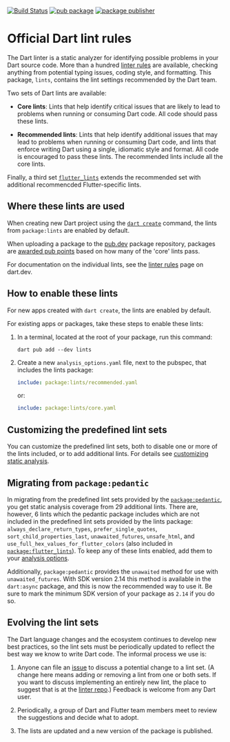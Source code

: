 [![Build Status](https://github.com/dart-lang/lints/workflows/validate/badge.svg)](https://github.com/dart-lang/lints/actions?query=branch%3Amain)
[![pub package](https://img.shields.io/pub/v/lints.svg)](https://pub.dev/packages/lints)
[![package publisher](https://img.shields.io/pub/publisher/lints.svg)](https://pub.dev/packages/lints/publisher)

# Official Dart lint rules

The Dart linter is a static analyzer for identifying possible problems in your
Dart source code. More than a hundred [linter rules][rules] are available,
checking anything from potential typing issues, coding style, and formatting.
This package, `lints`, contains the lint settings recommended by the Dart team.

Two sets of Dart lints are available:

* **Core lints**: Lints that help identify critical issues that are likely to
lead to problems when running or consuming Dart code. All code should pass these
lints.

* **Recommended lints**: Lints that help identify additional issues that may
lead to problems when running or consuming Dart code, and lints that enforce
writing Dart using a single, idiomatic style and format. All code is encouraged
to pass these lints. The recommended lints include all the core lints.

Finally, a third set [`flutter_lints`](https://pub.dev/packages/flutter_lints)
extends the recommended set with additional recommencded Flutter-specific lints.

## Where these lints are used

When creating new Dart project using the [`dart create`][dart create] command,
the lints from `package:lints` are enabled by default.

When uploading a package to the [pub.dev] package repository, packages are
[awarded pub points][scoring] based on how many of the 'core' lints pass.

For documentation on the individual lints, see the [linter rules][rules] page on
dart.dev.

## How to enable these lints

For new apps created with `dart create`, the lints are enabled by default.

For existing apps or packages, take these steps to enable these lints:

1.  In a terminal, located at the root of your package, run this command:

    ```terminal
    dart pub add --dev lints
    ```

2.  Create a new `analysis_options.yaml` file, next to the pubspec, that
    includes the lints package:

    ```yaml
    include: package:lints/recommended.yaml
    ```

    or:

    ```yaml
    include: package:lints/core.yaml
    ```

## Customizing the predefined lint sets

You can customize the predefined lint sets, both to disable one or more of the
lints included, or to add additional lints. For details see [customizing static
analysis].

## Migrating from `package:pedantic`

In migrating from the predefined lint sets provided by the [`package:pedantic`],
you get static analysis coverage from 29 additional lints. There are, however,
6 lints which the pedantic package includes which are not included in the
predefined lint sets provided by the lints package:
`always_declare_return_types`, `prefer_single_quotes`,
`sort_child_properties_last`, `unawaited_futures`, `unsafe_html`, and
`use_full_hex_values_for_flutter_colors` (also included in
[`package:flutter_lints`]). To keep any of these lints enabled,
add them to your [analysis options][customizing static analysis].

Additionally, `package:pedantic` provides the `unawaited` method for use with
`unawaited_futures`. With SDK version 2.14 this method is available in the
`dart:async` package, and this is now the recommended way to use it. Be sure to
mark the minimum SDK version of your package as `2.14` if you do so.

## Evolving the lint sets

The Dart language changes and the ecosystem continues to develop new best 
practices, so the lint sets must be periodically updated to reflect the best way
we know to write Dart code. The informal process we use is:

1.  Anyone can file an [issue] to discuss a potential change to a lint set. (A
    change here means adding or removing a lint from one or both sets. If you
    want to discuss implementing an entirely new lint, the place to suggest that
    is at the [linter repo].) Feedback is welcome from any Dart user.

2.  Periodically, a group of Dart and Flutter team members meet to review the
    suggestions and decide what to adopt.

3.  The lists are updated and a new version of the package is published.

[dart create]: https://dart.dev/tools/dart-tool
[scoring]: https://pub.dev/help/scoring
[customizing static analysis]: https://dart.dev/guides/language/analysis-options
[rules]: https://dart.dev/tools/linter-rules
[pub.dev]: https://pub.dev
[issue]: https://github.com/dart-lang/lints/issues
[linter repo]: https://github.com/dart-lang/linter
[`package:pedantic`]: https://pub.dev/packages/pedantic
[`package:flutter_lints`]: https://pub.dev/packages/flutter_lints

